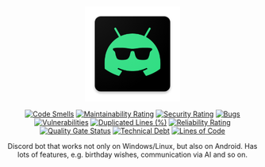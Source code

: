 <div align = "center">

![Logo]

[![Code Smells][code_smells_badge]][code_smells_link]
[![Maintainability Rating][maintainability_rating_badge]][maintainability_rating_link]
[![Security Rating][security_rating_badge]][security_rating_link]
[![Bugs][bugs_badge]][bugs_link]
[![Vulnerabilities][vulnerabilities_badge]][vulnerabilities_link]
[![Duplicated Lines (%)][duplicated_lines_density_badge]][duplicated_lines_density_link]
[![Reliability Rating][reliability_rating_badge]][reliability_rating_link]
[![Quality Gate Status][quality_gate_status_badge]][quality_gate_status_link]
[![Technical Debt][technical_debt_badge]][technical_debt_link]
[![Lines of Code][lines_of_code_badge]][lines_of_code_link]

Discord bot that works not only on Windows/Linux, but also on Android. Has lots of features, e.g. birthday wishes,
communication via AI and so on.

</div>

<!----------------------------------------------------------------------------->

[Logo]: appAndroid/src/main/res/mipmap-xxxhdpi/mdb.png

[code_smells_badge]: https://sonarcloud.io/api/project_badges/measure?project=hummel009_Mobile-Discord-Bot&metric=code_smells

[code_smells_link]: https://sonarcloud.io/summary/overall?id=hummel009_Mobile-Discord-Bot

[maintainability_rating_badge]: https://sonarcloud.io/api/project_badges/measure?project=hummel009_Mobile-Discord-Bot&metric=sqale_rating

[maintainability_rating_link]: https://sonarcloud.io/summary/overall?id=hummel009_Mobile-Discord-Bot

[security_rating_badge]: https://sonarcloud.io/api/project_badges/measure?project=hummel009_Mobile-Discord-Bot&metric=security_rating

[security_rating_link]: https://sonarcloud.io/summary/overall?id=hummel009_Mobile-Discord-Bot

[bugs_badge]: https://sonarcloud.io/api/project_badges/measure?project=hummel009_Mobile-Discord-Bot&metric=bugs

[bugs_link]: https://sonarcloud.io/summary/overall?id=hummel009_Mobile-Discord-Bot

[vulnerabilities_badge]: https://sonarcloud.io/api/project_badges/measure?project=hummel009_Mobile-Discord-Bot&metric=vulnerabilities

[vulnerabilities_link]: https://sonarcloud.io/summary/overall?id=hummel009_Mobile-Discord-Bot

[duplicated_lines_density_badge]: https://sonarcloud.io/api/project_badges/measure?project=hummel009_Mobile-Discord-Bot&metric=duplicated_lines_density

[duplicated_lines_density_link]: https://sonarcloud.io/summary/overall?id=hummel009_Mobile-Discord-Bot

[reliability_rating_badge]: https://sonarcloud.io/api/project_badges/measure?project=hummel009_Mobile-Discord-Bot&metric=reliability_rating

[reliability_rating_link]: https://sonarcloud.io/summary/overall?id=hummel009_Mobile-Discord-Bot

[quality_gate_status_badge]: https://sonarcloud.io/api/project_badges/measure?project=hummel009_Mobile-Discord-Bot&metric=alert_status

[quality_gate_status_link]: https://sonarcloud.io/summary/overall?id=hummel009_Mobile-Discord-Bot

[technical_debt_badge]: https://sonarcloud.io/api/project_badges/measure?project=hummel009_Mobile-Discord-Bot&metric=sqale_index

[technical_debt_link]: https://sonarcloud.io/summary/overall?id=hummel009_Mobile-Discord-Bot

[lines_of_code_badge]: https://sonarcloud.io/api/project_badges/measure?project=hummel009_Mobile-Discord-Bot&metric=ncloc

[lines_of_code_link]: https://sonarcloud.io/summary/overall?id=hummel009_Mobile-Discord-Bot

